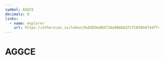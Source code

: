 ```yaml
---
symbol: AGGCE
decimals: 8
links:
  - name: explorer
    url: https://etherscan.io/token/0xDdE9e8B471Aa9086A2FCfCB30b8744ffc76ff8B5
---
```


# AGGCE
